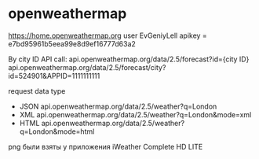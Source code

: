 # openweathermap
https://home.openweathermap.org
user EvGeniyLell
apikey = e7bd95961b5eea99e8d9ef16777d63a2


By city ID
API call:
api.openweathermap.org/data/2.5/forecast?id={city ID}
api.openweathermap.org/data/2.5/forecast/city?id=524901&APPID=1111111111 

request data type
- JSON api.openweathermap.org/data/2.5/weather?q=London
- XML api.openweathermap.org/data/2.5/weather?q=London&mode=xml
- HTML api.openweathermap.org/data/2.5/weather?q=London&mode=html


png были взяты у приложения
iWeather Complete HD LITE